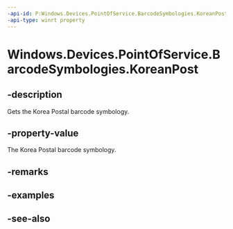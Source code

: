 ----api-id: P:Windows.Devices.PointOfService.BarcodeSymbologies.KoreanPost
-api-type: winrt property
---<!-- Property syntaxpublic uint KoreanPost { get; }--># Windows.Devices.PointOfService.BarcodeSymbologies.KoreanPost## -descriptionGets the Korea Postal barcode symbology.## -property-valueThe Korea Postal barcode symbology.## -remarks## -examples## -see-also
